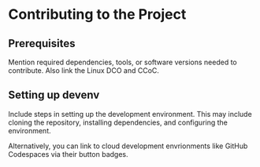 # Contributing to the Project

## Prerequisites

Mention required dependencies, tools, or software versions needed to contribute. Also link the Linux DCO and CCoC.

## Setting up devenv

Include steps in setting up the development environment. This may include cloning the repository, installing dependencies, and configuring the environment.

Alternatively, you can link to cloud development envrionments like GitHub Codespaces via their button badges.